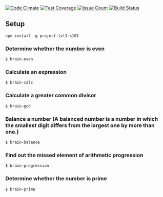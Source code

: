 [![Code Climate](https://codeclimate.com/github/codeclimate/codeclimate/badges/gpa.svg)](https://codeclimate.com/github/codeclimate/codeclimate)
[![Test Coverage](https://codeclimate.com/github/codeclimate/codeclimate/badges/coverage.svg)](https://codeclimate.com/github/codeclimate/codeclimate/coverage)
[![Issue Count](https://codeclimate.com/github/codeclimate/codeclimate/badges/issue_count.svg)](https://codeclimate.com/github/codeclimate/codeclimate)
[![Build Status](https://travis-ci.org/inanutshell86/project-lvl1-s101.svg?branch=master)](https://travis-ci.org/inanutshell86/project-lvl1-s101)

## Setup

```
npm install -g project-lvl1-s101
```

### Determine whether the number is even
```
$ brain-even
```


### Calculate an expression
```
$ brain-calc
```


### Calculate a greater common divisor
```
$ brain-gcd
```

### Balance a number (A balanced number is a number in which the smallest digit differs from the largest one by more than one.)
```
$ brain-balance
```


### Find out the missed element of arithmetic progression
```
$ brain-progression
```


### Determine whether the number is prime
```
$ brain-prime
```
